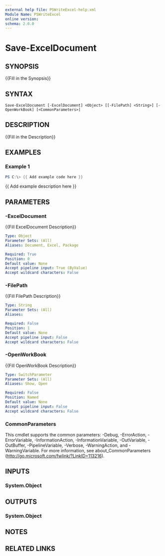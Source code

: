 ```yaml
---
external help file: PSWriteExcel-help.xml
Module Name: PSWriteExcel
online version:
schema: 2.0.0
---
```


# Save-ExcelDocument

## SYNOPSIS
{{Fill in the Synopsis}}

## SYNTAX

```
Save-ExcelDocument [-ExcelDocument] <Object> [[-FilePath] <String>] [-OpenWorkBook] [<CommonParameters>]
```

## DESCRIPTION
{{Fill in the Description}}

## EXAMPLES

### Example 1
```powershell
PS C:\> {{ Add example code here }}
```

{{ Add example description here }}

## PARAMETERS

### -ExcelDocument
{{Fill ExcelDocument Description}}

```yaml
Type: Object
Parameter Sets: (All)
Aliases: Document, Excel, Package

Required: True
Position: 0
Default value: None
Accept pipeline input: True (ByValue)
Accept wildcard characters: False
```

### -FilePath
{{Fill FilePath Description}}

```yaml
Type: String
Parameter Sets: (All)
Aliases:

Required: False
Position: 1
Default value: None
Accept pipeline input: False
Accept wildcard characters: False
```

### -OpenWorkBook
{{Fill OpenWorkBook Description}}

```yaml
Type: SwitchParameter
Parameter Sets: (All)
Aliases: Show, Open

Required: False
Position: Named
Default value: None
Accept pipeline input: False
Accept wildcard characters: False
```

### CommonParameters
This cmdlet supports the common parameters: -Debug, -ErrorAction, -ErrorVariable, -InformationAction, -InformationVariable, -OutVariable, -OutBuffer, -PipelineVariable, -Verbose, -WarningAction, and -WarningVariable. For more information, see about_CommonParameters (http://go.microsoft.com/fwlink/?LinkID=113216).

## INPUTS

### System.Object

## OUTPUTS

### System.Object
## NOTES

## RELATED LINKS
